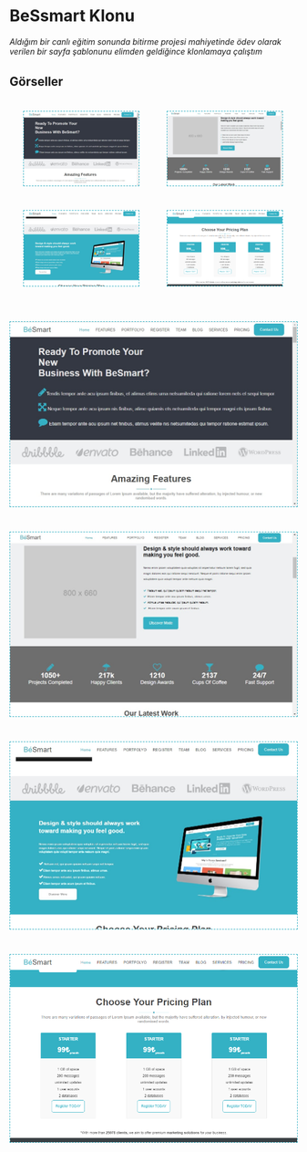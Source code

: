 # BeSsmart Klonu
###### Aldığım bir canlı eğitim sonunda bitirme projesi mahiyetinde ödev olarak verilen bir sayfa şablonunu elimden geldiğince klonlamaya çalıştım 

## Görseller

<div align="center">
    <div style="
        display:flex;flex-direciton:column;flex-wrap:wrap;height:350px;justify-content:space-around;align-content:space-around;
    ">
        <img width="40%" style="border:1px dashed #34b1c4" src="./assets/readme/gorsel1.jpg" />
        <img width="40%" style="border:1px dashed #34b1c4" src="./assets/readme/gorsel2.jpg" />
        <img width="40%" style="border:1px dashed #34b1c4" src="./assets/readme/gorsel3.jpg" />
        <img width="40%" style="border:1px dashed #34b1c4" src="./assets/readme/gorsel4.jpg" />
    </div>
    <img style="border:1px dashed #34b1c4; margin-top:40px;" src="./assets/readme/gorsel1.jpg" />
    <img style="border:1px dashed #34b1c4; margin-top:40px;" src="./assets/readme/gorsel2.jpg" />
    <img style="border:1px dashed #34b1c4; margin-top:40px;" src="./assets/readme/gorsel3.jpg" />
    <img style="border:1px dashed #34b1c4; margin-top:40px;" src="./assets/readme/gorsel4.jpg" />
</div>
